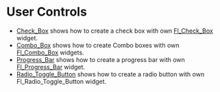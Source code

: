 # User Controls

* [Check_Box](Check_Box/README.md) shows how to create a check box with own [Fl_Check_Box](Check_Box/Fl_Check_Box.h) widget.
* [Combo_Box](Combo_Box/README.md) shows how to create Combo boxes with own [Fl_Combo_Box](Combo_Box/Fl_Combo_Box) widgets.
* [Progress_Bar](Progress_Bar/README.md) shows how to create a progress bar with own [Fl_Progress_Bar](Progress_Bar/Fl_Progress_Bar.h) widget.
* [Radio_Toggle_Button](Radio_Toggle_Button/README.md) shows how to create a radio button with own Fl_Radio_Toggle_Button widget.
